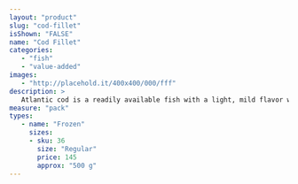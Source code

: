 ```yaml
---
layout: "product"
slug: "cod-fillet"
isShown: "FALSE"
name: "Cod Fillet"
categories:
   - "fish"
   - "value-added"
images:
   - "http://placehold.it/400x400/000/fff"
description: >
   Atlantic cod is a readily available fish with a light, mild flavor which lends itself to a variety of preparations,Cod can also be lightly coated and pan-fried or oven-roasted to create savory meals. . Serve alongside oven-roasted or mashed potatoes and fresh vegetables for a healthy and delicious meal.
measure: "pack"
types: 
   - name: "Frozen"
     sizes: 
     - sku: 36
       size: "Regular"
       price: 145
       approx: "500 g"
---
```

